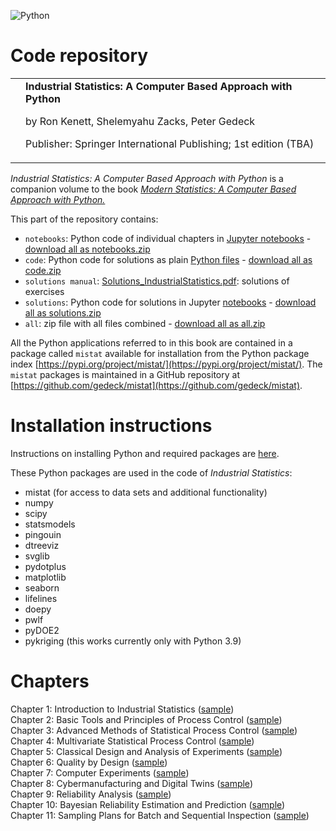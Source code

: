 ![Python](https://github.com/gedeck/mistat-code-solutions/actions/workflows/run-notebooks.yml/badge.svg)

# Code repository
<table>
<tr>
<td><!--<img src="../img/IndustrialStatistics.png" width=250>--></td>
<td>
  <b>Industrial Statistics: A Computer Based Approach with Python</b>

by Ron Kenett, Shelemyahu Zacks, Peter Gedeck

Publisher: Springer International Publishing; 1st edition (TBA)
<!--
ISBN-13: 978-3031075650
Buy on 
<a href="https://www.amazon.com/Modern-Statistics-Computer-Based-Technology-Engineering/dp/303107565X/">Amazon</a>, 
<a href="https://www.barnesandnoble.com/w/modern-statistics-ron-kenett/1141391736">Barnes & Noble</a>
-->
<!-- Errata: http://oreilly.com/catalog/errata.csp?isbn=9781492072942 -->
</td>
</tr>
</table>

<p><i>Industrial Statistics: A Computer Based Approach with Python</i> is a companion volume to the book <a href="../ModernStatistics"><i>Modern Statistics: A Computer Based Approach with Python.</i></a></p>

This part of the repository contains:

- `notebooks`: Python code of individual chapters in 
  [Jupyter notebooks](https://github.com/gedeck/mistat-code-solutions/tree/main/IndustrialStatistics/notebooks) - 
  [download all as notebooks.zip](notebooks.zip)
- `code`: Python code for solutions as plain 
  [Python files](https://github.com/gedeck/mistat-code-solutions/tree/main/IndustrialStatistics/code) - 
  [download all as code.zip](code.zip)
- `solutions manual`: [Solutions_IndustrialStatistics.pdf](Solutions_IndustrialStatistics.pdf): solutions of exercises
- `solutions`: Python code for solutions in Jupyter 
  [notebooks](https://github.com/gedeck/mistat-code-solutions/tree/main/IndustrialStatistics/solutions) - 
  [download all as solutions.zip](solutions.zip)
- `all`: zip file with all files combined - [download all as all.zip](all.zip)

All the Python applications referred to in this book are contained in a package called `mistat` available 
for installation from the Python package index [https://pypi.org/project/mistat/](https://pypi.org/project/mistat/).
The `mistat` packages is maintained in a GitHub repository at [https://github.com/gedeck/mistat](https://github.com/gedeck/mistat).


# Installation instructions
Instructions on installing Python and required packages are <a href="../doc/installPython">here</a>.

These Python packages are used in the code of _Industrial Statistics_: 
- mistat (for access to data sets and additional functionality)
- numpy 
- scipy 
- statsmodels
- pingouin
- dtreeviz
- svglib
- pydotplus
- matplotlib
- seaborn
- lifelines
- doepy
- pwlf
- pyDOE2
- pykriging (this works currently only with Python 3.9)

# Chapters

Chapter 1: Introduction to Industrial Statistics (<a href="blogs/Chap001">sample</a>)<br>
Chapter 2: Basic Tools and Principles of Process Control (<a href="blogs/Chap002">sample</a>)<br>
Chapter 3: Advanced Methods of Statistical Process Control (<a href="blogs/Chap003">sample</a>)<br>
Chapter 4: Multivariate Statistical Process Control (<a href="blogs/Chap004">sample</a>)<br>
Chapter 5: Classical Design and Analysis of Experiments (<a href="blogs/Chap005">sample</a>)<br>
Chapter 6: Quality by Design (<a href="blogs/Chap006">sample</a>)<br>
Chapter 7: Computer Experiments (<a href="blogs/Chap007">sample</a>)<br>
Chapter 8: Cybermanufacturing and Digital Twins (<a href="blogs/Chap008">sample</a>)<br>
Chapter 9: Reliability Analysis (<a href="blogs/Chap009">sample</a>)<br>
Chapter 10: Bayesian Reliability Estimation and Prediction (<a href="blogs/Chap010">sample</a>)<br>
Chapter 11: Sampling Plans for Batch and Sequential Inspection (<a href="blogs/Chap011">sample</a>)<br>
